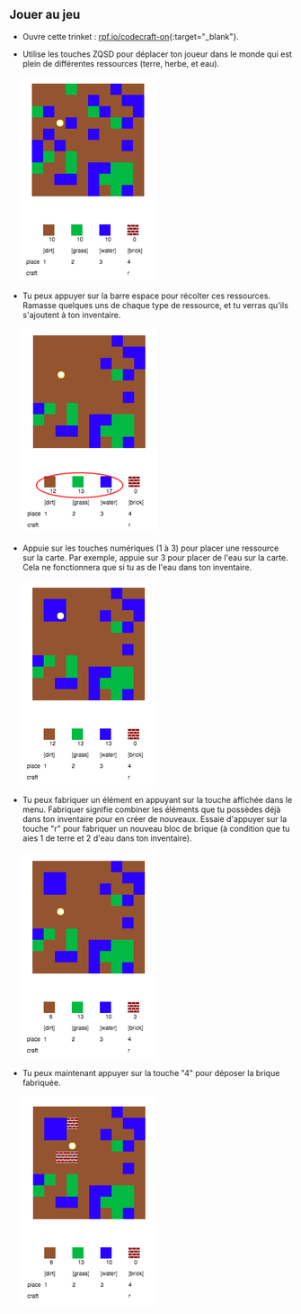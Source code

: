 ## Jouer au jeu

+ Ouvre cette trinket : [rpf.io/codecraft-on](http://rpf.io/codecraft-on){:target="_blank"}.

+ Utilise les touches ZQSD pour déplacer ton joueur dans le monde qui est plein de différentes ressources (terre, herbe, et eau).
    
    ![capture d'écran](images/craft-move.png)

+ Tu peux appuyer sur la barre espace pour récolter ces ressources. Ramasse quelques uns de chaque type de ressource, et tu verras qu'ils s'ajoutent à ton inventaire.
    
    ![capture d'écran](images/craft-pickup.png)

+ Appuie sur les touches numériques (1 à 3) pour placer une ressource sur la carte. Par exemple, appuie sur 3 pour placer de l'eau sur la carte. Cela ne fonctionnera que si tu as de l'eau dans ton inventaire.
    
    ![capture d'écran](images/craft-place-water.png)

+ Tu peux fabriquer un élément en appuyant sur la touche affichée dans le menu. Fabriquer signifie combiner les éléments que tu possèdes déjà dans ton inventaire pour en créer de nouveaux. Essaie d'appuyer sur la touche "r" pour fabriquer un nouveau bloc de brique (à condition que tu aies 1 de terre et 2 d'eau dans ton inventaire).
    
    ![capture d'écran](images/craft-craft-brick.png)

+ Tu peux maintenant appuyer sur la touche "4" pour déposer la brique fabriquée.
    
    ![capture d'écran](images/craft-place-brick.png)